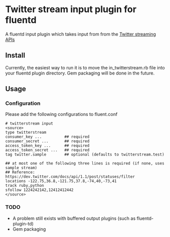 # Twitter stream input plugin for fluentd

A fluentd input plugin which takes input from from the [Twitter streaming APIs]

## Install

Currently, the easiest way to run it is to move the in_twitterstream.rb file into your fluentd plugin directory.
Gem packaging will be done in the future.

## Usage

### Configuration
Please add the following configurations to fluent.conf

    # twitterstream input
    <source>
    type twitterstream
    consumer_key ...          ## required
    consumer_secret ...       ## required
    access_token_key ...      ## required
    access_token_secret ...   ## required
    tag twitter.sample        ## optional (defaults to twitterstream.test)

    ## at most one of the following three lines is required (if none, uses sample stream)
    ## Reference: https://dev.twitter.com/docs/api/1.1/post/statuses/filter
    locations -122.75,36.8,-121.75,37.8,-74,40,-73,41
    track ruby,python
    sfollow 1224242142,12412412442
    </source>

### TODO

* A problem still exists with buffered output plugins (such as fluentd-plugin-td)
* Gem packaging

[Twitter streaming APIs]: https://dev.twitter.com/docs/streaming-apis

